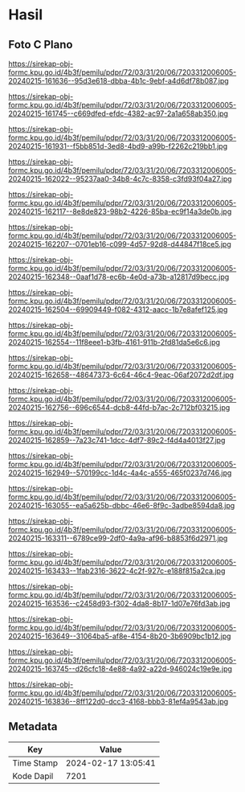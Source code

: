 # Hasil

## Foto C Plano

https://sirekap-obj-formc.kpu.go.id/4b3f/pemilu/pdpr/72/03/31/20/06/7203312006005-20240215-161636--95d3e618-dbba-4b1c-9ebf-a4d6df78b087.jpg

https://sirekap-obj-formc.kpu.go.id/4b3f/pemilu/pdpr/72/03/31/20/06/7203312006005-20240215-161745--c669dfed-efdc-4382-ac97-2a1a658ab350.jpg

https://sirekap-obj-formc.kpu.go.id/4b3f/pemilu/pdpr/72/03/31/20/06/7203312006005-20240215-161931--f5bb851d-3ed8-4bd9-a99b-f2262c219bb1.jpg

https://sirekap-obj-formc.kpu.go.id/4b3f/pemilu/pdpr/72/03/31/20/06/7203312006005-20240215-162022--95237aa0-34b8-4c7c-8358-c3fd93f04a27.jpg

https://sirekap-obj-formc.kpu.go.id/4b3f/pemilu/pdpr/72/03/31/20/06/7203312006005-20240215-162117--8e8de823-98b2-4226-85ba-ec9f14a3de0b.jpg

https://sirekap-obj-formc.kpu.go.id/4b3f/pemilu/pdpr/72/03/31/20/06/7203312006005-20240215-162207--0701eb16-c099-4d57-92d8-d44847f18ce5.jpg

https://sirekap-obj-formc.kpu.go.id/4b3f/pemilu/pdpr/72/03/31/20/06/7203312006005-20240215-162348--0aaf1d78-ec6b-4e0d-a73b-a12817d9becc.jpg

https://sirekap-obj-formc.kpu.go.id/4b3f/pemilu/pdpr/72/03/31/20/06/7203312006005-20240215-162504--69909449-f082-4312-aacc-1b7e8afef125.jpg

https://sirekap-obj-formc.kpu.go.id/4b3f/pemilu/pdpr/72/03/31/20/06/7203312006005-20240215-162554--11f8eee1-b3fb-4161-911b-2fd81da5e6c6.jpg

https://sirekap-obj-formc.kpu.go.id/4b3f/pemilu/pdpr/72/03/31/20/06/7203312006005-20240215-162658--48647373-6c64-46c4-9eac-06af2072d2df.jpg

https://sirekap-obj-formc.kpu.go.id/4b3f/pemilu/pdpr/72/03/31/20/06/7203312006005-20240215-162756--696c6544-dcb8-44fd-b7ac-2c712bf03215.jpg

https://sirekap-obj-formc.kpu.go.id/4b3f/pemilu/pdpr/72/03/31/20/06/7203312006005-20240215-162859--7a23c741-1dcc-4df7-89c2-f4d4a4013f27.jpg

https://sirekap-obj-formc.kpu.go.id/4b3f/pemilu/pdpr/72/03/31/20/06/7203312006005-20240215-162949--570199cc-1d4c-4a4c-a555-465f0237d746.jpg

https://sirekap-obj-formc.kpu.go.id/4b3f/pemilu/pdpr/72/03/31/20/06/7203312006005-20240215-163055--ea5a625b-dbbc-46e6-8f9c-3adbe8594da8.jpg

https://sirekap-obj-formc.kpu.go.id/4b3f/pemilu/pdpr/72/03/31/20/06/7203312006005-20240215-163311--6789ce99-2df0-4a9a-af96-b8853f6d2971.jpg

https://sirekap-obj-formc.kpu.go.id/4b3f/pemilu/pdpr/72/03/31/20/06/7203312006005-20240215-163433--1fab2316-3622-4c2f-927c-e188f815a2ca.jpg

https://sirekap-obj-formc.kpu.go.id/4b3f/pemilu/pdpr/72/03/31/20/06/7203312006005-20240215-163536--c2458d93-f302-4da8-8b17-1d07e76fd3ab.jpg

https://sirekap-obj-formc.kpu.go.id/4b3f/pemilu/pdpr/72/03/31/20/06/7203312006005-20240215-163649--31064ba5-af8e-4154-8b20-3b6909bc1b12.jpg

https://sirekap-obj-formc.kpu.go.id/4b3f/pemilu/pdpr/72/03/31/20/06/7203312006005-20240215-163745--d26cfc18-4e88-4a92-a22d-946024c19e9e.jpg

https://sirekap-obj-formc.kpu.go.id/4b3f/pemilu/pdpr/72/03/31/20/06/7203312006005-20240215-163836--8ff122d0-dcc3-4168-bbb3-81ef4a9543ab.jpg


## Metadata

| Key        | Value               |
| ---------- | ------------------- |
| Time Stamp | 2024-02-17 13:05:41 |
| Kode Dapil | 7201                |



